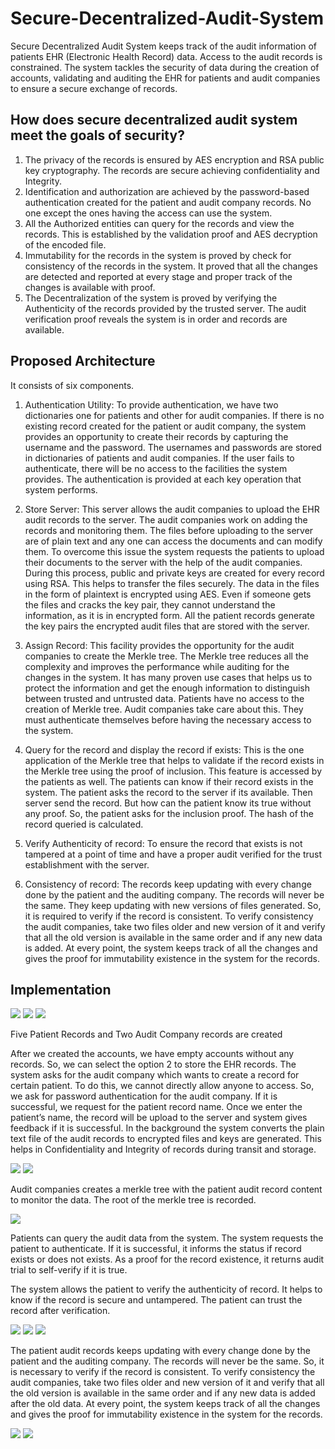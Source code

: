 # Secure-Decentralized-Audit-System

Secure Decentralized Audit System keeps track of the audit information of patients EHR (Electronic Health Record) data. Access to the audit records is constrained. The system tackles the security of data during the creation of accounts, validating and auditing the EHR for patients and audit companies to ensure a secure exchange of records.

## How does secure decentralized audit system meet the goals of security?

1.	The privacy of the records is ensured by AES encryption and RSA public key cryptography. The records are secure achieving confidentiality and Integrity.
2.	Identification and authorization are achieved by the password-based authentication created for the patient and audit company records. No one except the ones having the access can use the system.
3.	All the Authorized entities can query for the records and view the records. This is established by the validation proof and AES decryption of the encoded file.
4.	Immutability for the records in the system is proved by check for consistency of the records in the system. It proved that all the changes are detected and reported at every stage and proper track of the changes is available with proof.
5.	The Decentralization of the system is proved by verifying the Authenticity of the records provided by the trusted server. The audit verification proof reveals the system is in order and records are available.

## Proposed Architecture 
It consists of six components.  

1. Authentication Utility: To provide authentication, we have two dictionaries one for patients and other for audit companies. If there is no existing record created for the patient or audit company, the system provides an opportunity to create their records by capturing the username and the password. The usernames and passwords are stored in dictionaries of patients and  audit companies. If the user fails to authenticate, there will be no access to the facilities the system provides. The authentication is provided at each key operation that system performs.

2. Store Server: This server allows the audit companies to upload the EHR audit records to the server. The audit companies work on adding the records and monitoring them. The files before uploading to the server are of plain text and any one can access the documents and can modify them. To overcome this issue the system requests the patients to upload their documents to the server with the help of the audit companies. During this process, public and private keys are created for every record using RSA. This helps to transfer the files securely. The data in the files in the form of plaintext is encrypted using AES. Even if someone gets the files and cracks the key pair, they cannot understand the information, as it is in encrypted form. All the patient records generate the key pairs the encrypted audit files that are stored with the server.

3. Assign Record: This facility provides the opportunity for the audit companies to create the Merkle tree. The Merkle tree reduces all the complexity and improves the performance while auditing for the changes in the system. It has many proven use cases that helps us to protect the information and get the enough information to distinguish between trusted and untrusted data. Patients have no access to the creation of Merkle tree. Audit companies take care about this. They must authenticate themselves before having the necessary access to the system.

4. Query for the record and display the record if exists: This is the one application of the Merkle tree that helps to validate if the record exists in the Merkle tree using the proof of inclusion. This feature is accessed by the patients as well. The patients can know if their record exists in the system. The patient asks the record to the server if its available. Then server send the record. But how can the patient know its true without any proof. So, the patient asks for the inclusion proof. The hash of the record queried is calculated.

5. Verify Authenticity of record: To ensure the record that exists is not tampered at a point of time and have a proper audit verified for the trust establishment with the server.

6. Consistency of record: The records keep updating with every change done by the patient and the auditing company. The records will never be the same. They keep updating with new versions of files generated. So, it is required to verify if the record is consistent. To verify consistency the audit companies, take two files older and new version of it and verify that all the old version is available in the same order and if any new data is added. At every point, the system keeps track of all the changes and gives the proof for immutability existence in the system for the records.

## Implementation

<img src="screenshots/s1.JPG" >
<img src="screenshots/s3.JPG" >
<img src="screenshots/s4.JPG" >

Five Patient Records and Two Audit Company records are created

After we created the accounts, we have empty accounts without any records. So, we can select the option 2 to store the EHR records. The system asks for the audit company which wants to create a record for certain patient. To do this, we cannot directly allow anyone to access. So, we ask for password authentication for the audit company. If it is successful, we request for the patient record name. Once we enter the patient’s name, the record will be upload to the server and system gives feedback if it is successful. In the background the system converts the plain text file of the audit records to encrypted files and keys are generated. This helps in Confidentiality and Integrity of records during transit and storage.

<img src="screenshots/s5.JPG" >
<img src="screenshots/s6.JPG" >

Audit companies creates a merkle tree with the patient audit record content to monitor the data. The root of the merkle tree is recorded.

<img src="screenshots/s7.JPG" >

Patients can query the audit data from the system. The system requests the patient to authenticate. If it is successful, it informs the status if record exists or does not exists. As a proof for the record existence, it returns audit trial to self-verify if it is true.

The system allows the patient to verify the authenticity of record. It helps to know if the record is secure and untampered. The patient can trust the record after verification.

<img src="screenshots/s8.JPG" >
<img src="screenshots/s9.JPG" >
<img src="screenshots/s12.JPG" >

The patient audit records keeps updating with every change done by the patient and the auditing company. The records will never be the same. So, it is necessary to verify if the record is consistent. To verify consistency the audit companies, take two files older and new version of it and verify that all the old version is available in the same order and if any new data is added after the old data. At every point, the system keeps track of all the changes and gives the proof for immutability existence in the system for the records.

<img src="screenshots/s13.JPG" >
<img src="screenshots/s15.JPG" >

